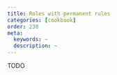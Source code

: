 ```yaml
---
title: Roles with permanent rules
categories: [cookbook]
order: 230
meta:
  keywords: ~
  description: ~
---
```


TODO